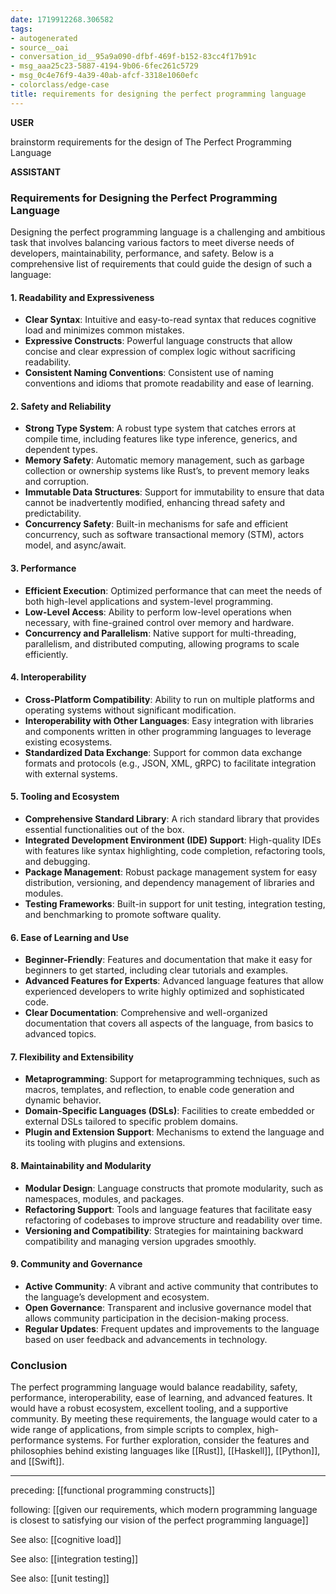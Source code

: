 ```yaml
---
date: 1719912268.306582
tags:
- autogenerated
- source__oai
- conversation_id__95a9a090-dfbf-469f-b152-83cc4f17b91c
- msg_aaa25c23-5887-4194-9b06-6fec261c5729
- msg_0c4e76f9-4a39-40ab-afcf-3318e1060efc
- colorclass/edge-case
title: requirements for designing the perfect programming language
---
```


**USER**

brainstorm requirements for the design of The Perfect Programming Language


**ASSISTANT**

### Requirements for Designing the Perfect Programming Language

Designing the perfect programming language is a challenging and ambitious task that involves balancing various factors to meet diverse needs of developers, maintainability, performance, and safety. Below is a comprehensive list of requirements that could guide the design of such a language:

#### 1. **Readability and Expressiveness**

- **Clear Syntax**: Intuitive and easy-to-read syntax that reduces cognitive load and minimizes common mistakes.
- **Expressive Constructs**: Powerful language constructs that allow concise and clear expression of complex logic without sacrificing readability.
- **Consistent Naming Conventions**: Consistent use of naming conventions and idioms that promote readability and ease of learning.

#### 2. **Safety and Reliability**

- **Strong Type System**: A robust type system that catches errors at compile time, including features like type inference, generics, and dependent types.
- **Memory Safety**: Automatic memory management, such as garbage collection or ownership systems like Rust’s, to prevent memory leaks and corruption.
- **Immutable Data Structures**: Support for immutability to ensure that data cannot be inadvertently modified, enhancing thread safety and predictability.
- **Concurrency Safety**: Built-in mechanisms for safe and efficient concurrency, such as software transactional memory (STM), actors model, and async/await.

#### 3. **Performance**

- **Efficient Execution**: Optimized performance that can meet the needs of both high-level applications and system-level programming.
- **Low-Level Access**: Ability to perform low-level operations when necessary, with fine-grained control over memory and hardware.
- **Concurrency and Parallelism**: Native support for multi-threading, parallelism, and distributed computing, allowing programs to scale efficiently.

#### 4. **Interoperability**

- **Cross-Platform Compatibility**: Ability to run on multiple platforms and operating systems without significant modification.
- **Interoperability with Other Languages**: Easy integration with libraries and components written in other programming languages to leverage existing ecosystems.
- **Standardized Data Exchange**: Support for common data exchange formats and protocols (e.g., JSON, XML, gRPC) to facilitate integration with external systems.

#### 5. **Tooling and Ecosystem**

- **Comprehensive Standard Library**: A rich standard library that provides essential functionalities out of the box.
- **Integrated Development Environment (IDE) Support**: High-quality IDEs with features like syntax highlighting, code completion, refactoring tools, and debugging.
- **Package Management**: Robust package management system for easy distribution, versioning, and dependency management of libraries and modules.
- **Testing Frameworks**: Built-in support for unit testing, integration testing, and benchmarking to promote software quality.

#### 6. **Ease of Learning and Use**

- **Beginner-Friendly**: Features and documentation that make it easy for beginners to get started, including clear tutorials and examples.
- **Advanced Features for Experts**: Advanced language features that allow experienced developers to write highly optimized and sophisticated code.
- **Clear Documentation**: Comprehensive and well-organized documentation that covers all aspects of the language, from basics to advanced topics.

#### 7. **Flexibility and Extensibility**

- **Metaprogramming**: Support for metaprogramming techniques, such as macros, templates, and reflection, to enable code generation and dynamic behavior.
- **Domain-Specific Languages (DSLs)**: Facilities to create embedded or external DSLs tailored to specific problem domains.
- **Plugin and Extension Support**: Mechanisms to extend the language and its tooling with plugins and extensions.

#### 8. **Maintainability and Modularity**

- **Modular Design**: Language constructs that promote modularity, such as namespaces, modules, and packages.
- **Refactoring Support**: Tools and language features that facilitate easy refactoring of codebases to improve structure and readability over time.
- **Versioning and Compatibility**: Strategies for maintaining backward compatibility and managing version upgrades smoothly.

#### 9. **Community and Governance**

- **Active Community**: A vibrant and active community that contributes to the language’s development and ecosystem.
- **Open Governance**: Transparent and inclusive governance model that allows community participation in the decision-making process.
- **Regular Updates**: Frequent updates and improvements to the language based on user feedback and advancements in technology.

### Conclusion

The perfect programming language would balance readability, safety, performance, interoperability, ease of learning, and advanced features. It would have a robust ecosystem, excellent tooling, and a supportive community. By meeting these requirements, the language would cater to a wide range of applications, from simple scripts to complex, high-performance systems. For further exploration, consider the features and philosophies behind existing languages like [[Rust]], [[Haskell]], [[Python]], and [[Swift]].


---

preceding: [[functional programming constructs]]  


following: [[given our requirements, which modern programming language is closest to satisfying our vision of the perfect programming language]]

See also: [[cognitive load]]


See also: [[integration testing]]


See also: [[unit testing]]